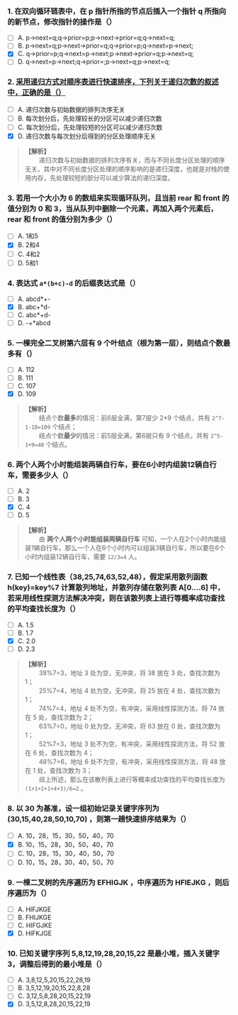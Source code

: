 ### 1. 在双向循环链表中，在 p 指针所指的节点后插入一个指针 q 所指向的新节点，修改指针的操作是（）
- [ ] A. p->next=q;q->prior=p;p->next->prior=q;q->next=q;
- [ ] B. p->next=q;p->next->prior=q;q->prior=p;q->next=p->next;
- [x] C. q->prior=p;q->next=p->next;p->next->prior=q;p->next=q;
- [ ] D. q->next=p->next;q->prior=;p->next=q;p->next=q;

### 2. [采用递归方式对顺序表进行快速排序，下列关于递归次数的叙述中，正确的是（）](https://www.nowcoder.com/questionTerminal/69fc9122a0a74b5f8e011c4f53419dd3?orderByHotValue=2&page=1&onlyReference=false)
- [ ] A. 递归次数与初始数据的排列次序无关
- [ ] B. 每次划分后，先处理较长的分区可以减少递归次数
- [ ] C. 每次划分后，先处理较短的分区可以减少递归次数
- [x] D. 递归次数与每次划分后得到的分区处理顺序无关

> **【解析】**<br>
> &#160; &#160; &#160; &#160; 递归次数与初始数据的排列次序有关，而与不同长度分区处理的顺序无关。其中对不同长度分区处理的顺序影响的是递归深度，也就是对栈的使用内存，先处理较短的部分可以减少算法的递归深度。<br>

### 3. 若用一个大小为 6 的数组来实现循环队列，且当前 rear 和 front 的值分别为 0 和 3，当从队列中删除一个元素，再加入两个元素后，rear 和 front 的值分别为多少（）
- [ ] A. 1和5
- [x] B. 2和4
- [ ] C. 4和2
- [ ] D. 5和1

### 4. 表达式 `a*(b+c)-d` 的后缀表达式是（）
- [ ] A. abcd*+-
- [x] B. abc+*d-
- [ ] C. abc*+d-
- [ ] D. -+*abcd

### 5. 一棵完全二叉树第六层有 9 个叶结点（根为第一层），则结点个数最多有（）
- [ ] A. 112
- [ ] B. 111
- [ ] C. 107
- [x] D. 109

> **【解析】**<br>
> &#160; &#160; &#160; &#160; 结点个数**最多**的情况：前6层全满，第7层少 2*9 个结点，共有 `2^7-1-18=109` 个结点；<br>
> &#160; &#160; &#160; &#160; 结点个数**最少**的情况：前5层全满，第6层只有 9 个结点，共有 `2^5-1+9=40` 个结点。<br>

### 6. 两个人两个小时能组装两辆自行车，要在6小时内组装12辆自行车，需要多少人（）
- [ ] A. 2
- [ ] B. 3
- [x] C. 4
- [ ] D. 5

> **【解析】**<br>
> &#160; &#160; &#160; &#160; 由 **两个人两个小时能组装两辆自行车** 可知，一个人在2个小时内能组装1辆自行车，那么一个人在6个小时内可以组装3辆自行车，所以要在6个小时内组装12辆自行车，需要 `12/3=4` 人。<br>

### 7. 已知一个线性表（38,25,74,63,52,48），假定采用散列函数 h(key)=key%7 计算散列地址，并散列存储在散列表 A[0....6] 中，若采用线性探测方法解决冲突，则在该散列表上进行等概率成功查找的平均查找长度为（）
- [ ] A. 1.5
- [ ] B. 1.7
- [x] C. 2.0
- [ ] D. 2.3

> **【解析】**<br>
> &#160; &#160; &#160; &#160; 38%7=3，地址 3 处为空，无冲突，将 38 放在 3 处，查找次数为 1；<br>
> &#160; &#160; &#160; &#160; 25%7=4，地址 4 处为空，无冲突，将 25 放在 4 处，查找次数为 1；<br>
> &#160; &#160; &#160; &#160; 74%7=4，地址 4 处不为空，有冲突，采用线性探测方法，将 74 放在 5 处，查找次数为 2；<br>
> &#160; &#160; &#160; &#160; 63%7=0，地址 0 处为空，无冲突，将 63 放在 0 处，查找次数为 1；<br>
> &#160; &#160; &#160; &#160; 52%7=3，地址 3 处不为空，有冲突，采用线性探测方法，将 52 放在 6 处，查找次数为 4；<br>
> &#160; &#160; &#160; &#160; 48%7=6，地址 6 处不为空，有冲突，采用线性探测方法，将 48 放在 1 处，查找次数为 3；<br>
> &#160; &#160; &#160; &#160; 综上所述，那么在该散列表上进行等概率成功查找的平均查找长度为 `(1+1+2+1+4+3)/6=2` 。<br>

### 8. 以 30 为基准，设一组初始记录关键字序列为 (30,15,40,28,50,10,70) ，则第一趟快速排序结果为（）
- [ ] A. 10，28，15，30，50，40，70
- [x] B. 10，15，28，30，50，40，70
- [ ] C. 10，28，15，30，40，50，70
- [ ] D. 10，15，28，30，40，50，70

### 9. 一棵二叉树的先序遍历为 EFHIGJK ，中序遍历为 HFIEJKG ，则后序遍历为（）
- [ ] A. HIFJKGE
- [ ] B. FHIJKGE
- [ ] C. HIFGJKE
- [x] D. HIFKJGE

### 10. 已知关键字序列 5,8,12,19,28,20,15,22 是最小堆，插入关键字3，调整后得到的最小堆是（）
- [ ] A. 3,8,12,5,20,15,22,28,19
- [ ] B. 3,5,12,19,20,15,22,8,28
- [ ] C. 3,12,5,8,28,20,15,22,19
- [x] D. 3,5,12,8,28,20,15,22,19
